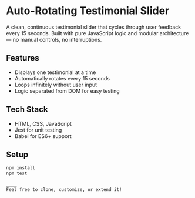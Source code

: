 # Auto-Rotating Testimonial Slider

A clean, continuous testimonial slider that cycles through user feedback every 15 seconds. Built with pure JavaScript logic and modular architecture — no manual controls, no interruptions.

## Features
- Displays one testimonial at a time
- Automatically rotates every 15 seconds
- Loops infinitely without user input
- Logic separated from DOM for easy testing

## Tech Stack
- HTML, CSS, JavaScript
- Jest for unit testing
- Babel for ES6+ support

## Setup
```bash
npm install
npm test

____
Feel free to clone, customize, or extend it!